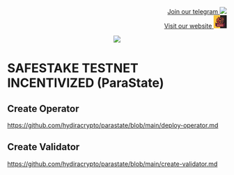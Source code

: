 <p style="font-size:14px" align="right">
<a href="https://t.me/hydira_crypto" target="_blank">Join our telegram <img src="https://user-images.githubusercontent.com/50621007/183283867-56b4d69f-bc6e-4939-b00a-72aa019d1aea.png" width="30"/></a><br/>
<a href="https://blocxerz.com/" target="_blank">Visit our website <img src="https://raw.githubusercontent.com/hydiracrypto/hydiracrypto/main/IMG-20220626-WA0002.jpg" width="30"/></a>
</p>

<p align="center">
  <img height="150" height="auto" src="https://user-images.githubusercontent.com/38981255/184852284-08b36261-236b-4027-bdc3-487858eb09c7.png">
</p>

# SAFESTAKE TESTNET INCENTIVIZED (ParaState)

## Create Operator

https://github.com/hydiracrypto/parastate/blob/main/deploy-operator.md

## Create Validator

https://github.com/hydiracrypto/parastate/blob/main/create-validator.md
